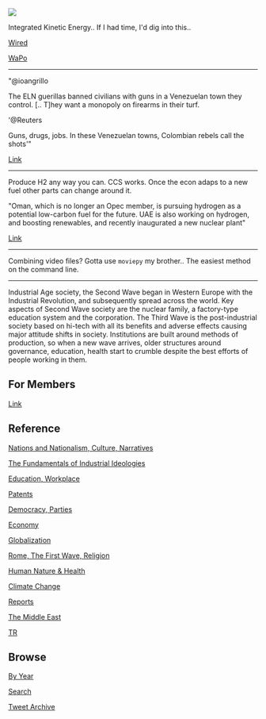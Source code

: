 <img src="https://drive.google.com/uc?export=view&id=1B2wf9R7AMH1d7Vw6e2mucLbIQ5NSjir7"/>

Integrated Kinetic Energy.. If I had time, I'd dig into this.. 

[Wired](https://www.wired.com/2012/11/what-is-the-true-measure-of-a-storm/)

[WaPo](https://www.washingtonpost.com/nation/2021/08/31/how-ida-katrina-compare-wind-fingerprints/)

---

"@ioangrillo

The ELN guerillas banned civilians with guns in a Venezuelan town they
control. [.. T]hey want a monopoly on firearms in their turf.

'@Reuters

Guns, drugs, jobs. In these Venezuelan towns, Colombian rebels call
the shots'"

[Link](http://reut.rs/3DK1Ptc)

---

Produce H2 any way you can. CCS works. Once the econ adaps to a new
fuel other parts can change around it.

"Oman, which is no longer an Opec member, is pursuing hydrogen as a
potential low-carbon fuel for the future. UAE is also working on
hydrogen, and boosting renewables, and recently inaugurated a new
nuclear plant"

[Link](https://www.theguardian.com/environment/2021/sep/01/opec-member-urges-oil-producers-to-focus-more-on-renewable-energy)

---

Combining video files? Gotta use `moviepy` my brother.. The easiest method on
the command line.

---

Industrial Age society, the Second Wave began in Western Europe with
the Industrial Revolution, and subsequently spread across the
world. Key aspects of Second Wave society are the nuclear family, a
factory-type education system and the corporation. The Third Wave is
the post-industrial society based on hi-tech with all its benefits and
adverse effects causing major attitude shifts in society. Institutions
are built around methods of production, so when a new wave arrives,
older structures around governance, education, health start to crumble
despite the best efforts of people working in them.

## For Members

[Link](https://thirdwave-members.herokuapp.com)

## Reference

[Nations and Nationalism, Culture, Narratives](/2013/02/nations-and-nationalism.md)

[The Fundamentals of Industrial Ideologies](/2011/04/fundamentals-of-industrial-ideologies.md)

[Education, Workplace](2017/09/education-workplace.md)

[Patents](/2018/09/patents.md)

[Democracy, Parties](/2016/11/democracy.md)

[Economy](/2018/05/economy.md)

[Globalization](/2018/09/globalization.md)

[Rome, The First Wave, Religion](/2017/12/rome.md)

[Human Nature & Health](/2020/07/human-nature.md)

[Climate Change](/2018/12/climate.md)

[Reports](/2019/05/reports.md)

[The Middle East](/2019/07/middleeast.md)

[TR](../tr)

## Browse

[By Year](years.md)

[Search](search.html)

[Tweet Archive](/tweets/README.md)


